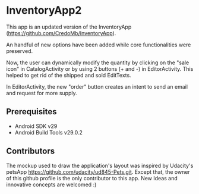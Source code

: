# InventoryApp2
This app is an updated version of the InventoryApp (https://github.com/CredoMb/InventoryApp). 

An handful of new options have been added while core functionalities were preserved.  

Now, the user can dynamically modify the quantity by clicking on the "sale icon" in CatalogActivity or by using 2 buttons (+ and -) in EditorActivity. This helped to get rid of the shipped and sold EditTexts. 

In EditorActivity, the new "order" button creates an intent to send an email and request for more supply. 

## Prerequisites 
* Android SDK v29
* Android Build Tools v29.0.2

## Contributors

The mockup used to draw the application's layout was inspired by Udacity's petsApp https://github.com/udacity/ud845-Pets.git. Except that, the owner of this github profile is the only contributor to this app. New Ideas and innovative concepts are welcomed :)
